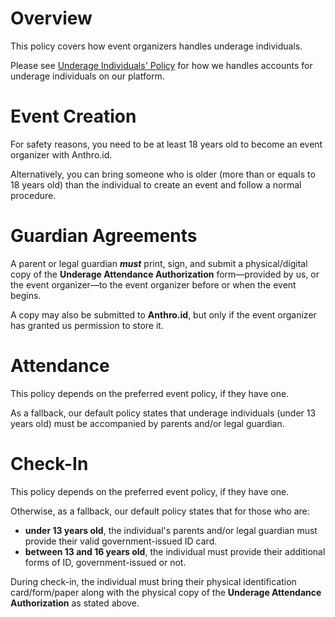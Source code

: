 # Overview
This policy covers how event organizers handles underage individuals.

Please see [Underage Individuals' Policy](/legal/consumer/underage) for how we handles accounts for underage individuals on our platform.

# Event Creation
For safety reasons, you need to be at least 18 years old to become an event organizer with Anthro.id.

Alternatively, you can bring someone who is older (more than or equals to 18 years old) than the individual to create an event and follow a normal procedure.

# Guardian Agreements
A parent or legal guardian ***must*** print, sign, and submit a physical/digital copy of the **Underage Attendance Authorization** form—provided by us, or the event organizer—to the event organizer before or when the event begins.

A copy may also be submitted to **Anthro.id**, but only if the event organizer has granted us permission to store it.

# Attendance
This policy depends on the preferred event policy, if they have one.

As a fallback, our default policy states that underage individuals (under 13 years old) must be accompanied by parents and/or legal guardian.

# Check-In
This policy depends on the preferred event policy, if they have one.

Otherwise, as a fallback, our default policy states that for those who are:
- **under 13 years old**, the individual's parents and/or legal guardian must provide their valid government-issued ID card.
- **between 13 and 16 years old**, the individual must provide their additional forms of ID, government-issued or not.

During check-in, the individual must bring their physical identification card/form/paper along with the physical copy of the **Underage Attendance Authorization** as stated above.